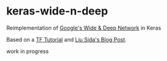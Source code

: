 # keras-wide-n-deep
Reimplementation of [Google's Wide &amp; Deep Network](https://arxiv.org/abs/1606.07792) in Keras

Based on a [TF Tutorial](https://www.tensorflow.org/tutorials/wide_and_deep/) and [Liu Sida's Blog Post](https://liusida.github.io/2016/10/31/translate-from-tf-2-keras/).

work in progress
